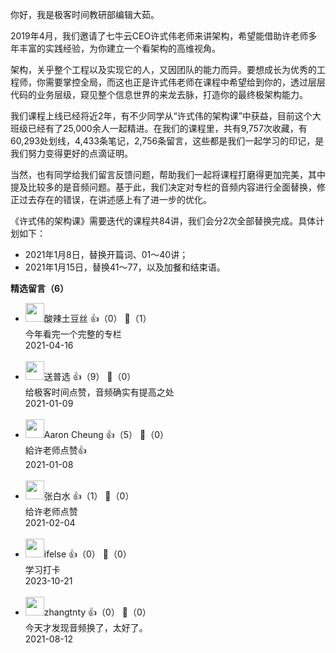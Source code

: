 你好，我是极客时间教研部编辑大茹。

2019年4月，我们邀请了七牛云CEO许式伟老师来讲架构，希望能借助许老师多年丰富的实践经验，为你建立一个看架构的高维视角。

架构，关乎整个工程以及实现它的人，又因团队的能力而异。要想成长为优秀的工程师，你需要掌控全局，而这也正是许式伟老师在课程中希望给到你的，透过层层代码的业务层级，窥见整个信息世界的来龙去脉，打造你的最终极架构能力。

我们课程上线已经将近2年，有不少同学从“许式伟的架构课”中获益，目前这个大班级已经有了25,000余人一起精进。在我们的课程里，共有9,757次收藏，有60,293处划线，4,433条笔记，2,756条留言，这些都是我们一起学习的印记，是我们努力变得更好的点滴证明。

当然，也有同学给我们留言反馈问题，帮助我们一起将课程打磨得更加完美，其中提及比较多的是音频问题。基于此，我们决定对专栏的音频内容进行全面替换，修正过去存在的错误，在讲述感上有了进一步的优化。

《许式伟的架构课》需要迭代的课程共84讲，我们会分2次全部替换完成。具体计划如下：

- 2021年1月8日，替换开篇词、01～40讲；
- 2021年1月15日，替换41～77，以及加餐和结束语。
<div><strong>精选留言（6）</strong></div><ul>
<li><img src="https://static001.geekbang.org/account/avatar/00/1a/b8/c2/d1904d74.jpg" width="30px"><span>酸辣土豆丝</span> 👍（0） 💬（1）<div>今年看完一个完整的专栏</div>2021-04-16</li><br/><li><img src="https://static001.geekbang.org/account/avatar/00/12/a0/a7/db7a7c50.jpg" width="30px"><span>送普选</span> 👍（9） 💬（0）<div>给极客时间点赞，音频确实有提高之处</div>2021-01-09</li><br/><li><img src="https://static001.geekbang.org/account/avatar/00/10/7a/08/4d3e47dd.jpg" width="30px"><span>Aaron Cheung</span> 👍（5） 💬（0）<div>給许老师点赞👍</div>2021-01-08</li><br/><li><img src="https://static001.geekbang.org/account/avatar/00/10/5e/b5/88d0754b.jpg" width="30px"><span>张白水</span> 👍（1） 💬（0）<div>给许老师点赞</div>2021-02-04</li><br/><li><img src="https://static001.geekbang.org/account/avatar/00/26/eb/d7/90391376.jpg" width="30px"><span>ifelse</span> 👍（0） 💬（0）<div>学习打卡</div>2023-10-21</li><br/><li><img src="https://static001.geekbang.org/account/avatar/00/12/03/89/e1621a01.jpg" width="30px"><span>zhangtnty</span> 👍（0） 💬（0）<div>今天才发现音频换了，太好了。</div>2021-08-12</li><br/>
</ul>